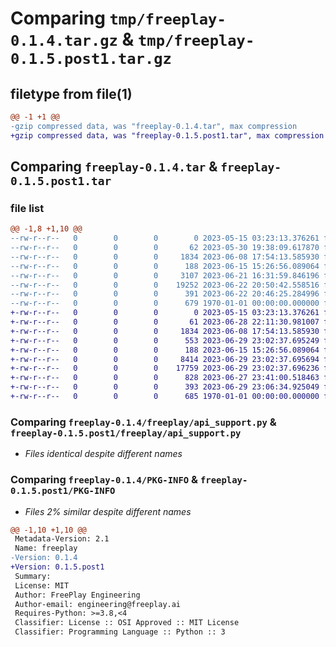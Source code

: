 # Comparing `tmp/freeplay-0.1.4.tar.gz` & `tmp/freeplay-0.1.5.post1.tar.gz`

## filetype from file(1)

```diff
@@ -1 +1 @@
-gzip compressed data, was "freeplay-0.1.4.tar", max compression
+gzip compressed data, was "freeplay-0.1.5.post1.tar", max compression
```

## Comparing `freeplay-0.1.4.tar` & `freeplay-0.1.5.post1.tar`

### file list

```diff
@@ -1,8 +1,10 @@
--rw-r--r--   0        0        0        0 2023-05-15 03:23:13.376261 freeplay-0.1.4/README.md
--rw-r--r--   0        0        0       62 2023-05-30 19:38:09.617870 freeplay-0.1.4/freeplay/__init__.py
--rw-r--r--   0        0        0     1834 2023-06-08 17:54:13.585930 freeplay-0.1.4/freeplay/api_support.py
--rw-r--r--   0        0        0      188 2023-06-15 15:26:56.089064 freeplay-0.1.4/freeplay/errors.py
--rw-r--r--   0        0        0     3107 2023-06-21 16:31:59.846196 freeplay-0.1.4/freeplay/freeplay.py
--rw-r--r--   0        0        0    19252 2023-06-22 20:50:42.558516 freeplay-0.1.4/freeplay/freeplay_encapsulated.py
--rw-r--r--   0        0        0      391 2023-06-22 20:46:25.284996 freeplay-0.1.4/pyproject.toml
--rw-r--r--   0        0        0      679 1970-01-01 00:00:00.000000 freeplay-0.1.4/PKG-INFO
+-rw-r--r--   0        0        0        0 2023-05-15 03:23:13.376261 freeplay-0.1.5.post1/README.md
+-rw-r--r--   0        0        0       61 2023-06-28 22:11:30.981007 freeplay-0.1.5.post1/freeplay/__init__.py
+-rw-r--r--   0        0        0     1834 2023-06-08 17:54:13.585930 freeplay-0.1.5.post1/freeplay/api_support.py
+-rw-r--r--   0        0        0      553 2023-06-29 23:02:37.695249 freeplay-0.1.5.post1/freeplay/completions.py
+-rw-r--r--   0        0        0      188 2023-06-15 15:26:56.089064 freeplay-0.1.5.post1/freeplay/errors.py
+-rw-r--r--   0        0        0     8414 2023-06-29 23:02:37.695694 freeplay-0.1.5.post1/freeplay/flavors.py
+-rw-r--r--   0        0        0    17759 2023-06-29 23:02:37.696236 freeplay-0.1.5.post1/freeplay/freeplay.py
+-rw-r--r--   0        0        0      828 2023-06-27 23:41:00.518463 freeplay-0.1.5.post1/freeplay/llm_parameters.py
+-rw-r--r--   0        0        0      393 2023-06-29 23:06:34.925049 freeplay-0.1.5.post1/pyproject.toml
+-rw-r--r--   0        0        0      685 1970-01-01 00:00:00.000000 freeplay-0.1.5.post1/PKG-INFO
```

### Comparing `freeplay-0.1.4/freeplay/api_support.py` & `freeplay-0.1.5.post1/freeplay/api_support.py`

 * *Files identical despite different names*

### Comparing `freeplay-0.1.4/PKG-INFO` & `freeplay-0.1.5.post1/PKG-INFO`

 * *Files 2% similar despite different names*

```diff
@@ -1,10 +1,10 @@
 Metadata-Version: 2.1
 Name: freeplay
-Version: 0.1.4
+Version: 0.1.5.post1
 Summary: 
 License: MIT
 Author: FreePlay Engineering
 Author-email: engineering@freeplay.ai
 Requires-Python: >=3.8,<4
 Classifier: License :: OSI Approved :: MIT License
 Classifier: Programming Language :: Python :: 3
```

